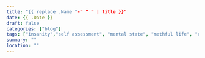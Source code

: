 ```yaml
---
title: "{{ replace .Name "-" " " | title }}"
date: {{ .Date }}
draft: false
categories: ["blog"]
tags: ["insanity","self assessment", "mental state", "methful life", "ramblings of an asylum inmate", "sobriety", "love in the time of COVID19", "terminal blues", "space cowboy", "command line gazing", "geek me good", "working", "feeling myself", "manifesto", "queer not gay", "story telling", "we are the music makers", "health", "HPoMOU", "ready, player one"]
summary: ""
location: ""
---
```

